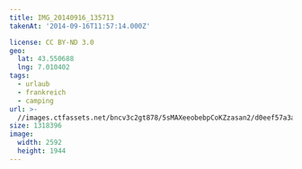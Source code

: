 ```yaml
---
title: IMG_20140916_135713
takenAt: '2014-09-16T11:57:14.000Z'

license: CC BY-ND 3.0
geo:
  lat: 43.550688
  lng: 7.010402
tags:
  - urlaub
  - frankreich
  - camping
url: >-
  //images.ctfassets.net/bncv3c2gt878/5sMAXeeobebpCoKZzasan2/d0eef57a3a51bf3b44b619b186938dec/img_20140916_135713_28208778362_o
size: 1318396
image:
  width: 2592
  height: 1944
---
```

